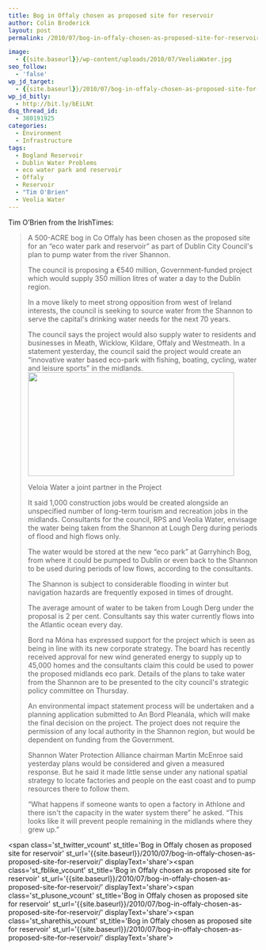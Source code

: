 ```yaml
---
title: Bog in Offaly chosen as proposed site for reservoir
author: Colin Broderick
layout: post
permalink: /2010/07/bog-in-offaly-chosen-as-proposed-site-for-reservoir/

image:
  - {{site.baseurl}}/wp-content/uploads/2010/07/VeoliaWater.jpg
seo_follow:
  - 'false'
wp_jd_target:
  - {{site.baseurl}}/2010/07/bog-in-offaly-chosen-as-proposed-site-for-reservoir/
wp_jd_bitly:
  - http://bit.ly/bEiLNt
dsq_thread_id:
  - 380191925
categories:
  - Environment
  - Infrastructure
tags:
  - Bogland Reservoir
  - Dublin Water Problems
  - eco water park and reservoir
  - Offaly
  - Reservoir
  - "Tim O'Brien"
  - Veolia Water
---
```

Tim O&#8217;Brien from the IrishTimes:

> A 500-ACRE bog in Co Offaly has been chosen as the proposed site for an “eco water park and reservoir” as part of Dublin City Council's plan to pump water from the river Shannon.
> 
> The council is proposing a €540 million, Government-funded project which would supply 350 million litres of water a day to the Dublin region.
> 
> In a move likely to meet strong opposition from west of Ireland interests, the council is seeking to source water from the Shannon to serve the capital's drinking water needs for the next 70 years.
> 
> <!--more-->The council says the project would also supply water to residents and businesses in Meath, Wicklow, Kildare, Offaly and Westmeath. In a statement yesterday, the council said the project would create an “innovative water based eco-park with fishing, boating, cycling, water and leisure sports” in the midlands.
> 
> <div id="attachment_881" class="wp-caption aligncenter" style="width: 426px">
>   <a href="http://www.veoliawater.ie/"><img class="size-full wp-image-881  " title="Veolia Water" src="{{site.baseurl}}/wp-content/uploads/2010/07/VeoliaWater1.jpg" alt="" width="416" height="209" /></a><p class="wp-caption-text">
>     Veloia Water a joint partner in the Project
>   </p>
> </div>
> 
> It said 1,000 construction jobs would be created alongside an unspecified number of long-term tourism and recreation jobs in the midlands. Consultants for the council, RPS and Veolia Water, envisage the water being taken from the Shannon at Lough Derg during periods of flood and high flows only.
> 
> The water would be stored at the new “eco park” at Garryhinch Bog, from where it could be pumped to Dublin or even back to the Shannon to be used during periods of low flows, according to the consultants.
> 
> The Shannon is subject to considerable flooding in winter but navigation hazards are frequently exposed in times of drought.
> 
> The average amount of water to be taken from Lough Derg under the proposal is 2 per cent. Consultants say this water currently flows into the Atlantic ocean every day.
> 
> Bord na Móna has expressed support for the project which is seen as being in line with its new corporate strategy. The board has recently received approval for new wind generated energy to supply up to 45,000 homes and the consultants claim this could be used to power the proposed midlands eco park. Details of the plans to take water from the Shannon are to be presented to the city council's strategic policy committee on Thursday.
> 
> An environmental impact statement process will be undertaken and a planning application submitted to An Bord Pleanála, which will make the final decision on the project. The project does not require the permission of any local authority in the Shannon region, but would be dependent on funding from the Government.
> 
> Shannon Water Protection Alliance chairman Martin McEnroe said yesterday plans would be considered and given a measured response. But he said it made little sense under any national spatial strategy to locate factories and people on the east coast and to pump resources there to follow them.
> 
> “What happens if someone wants to open a factory in Athlone and there isn't the capacity in the water system there” he asked. “This looks like it will prevent people remaining in the midlands where they grew up.”

<span class='st\_twitter\_vcount' st\_title='Bog in Offaly chosen as proposed site for reservoir' st\_url='{{site.baseurl}}/2010/07/bog-in-offaly-chosen-as-proposed-site-for-reservoir/' displayText='share'></span><span class='st\_fblike\_vcount' st\_title='Bog in Offaly chosen as proposed site for reservoir' st\_url='{{site.baseurl}}/2010/07/bog-in-offaly-chosen-as-proposed-site-for-reservoir/' displayText='share'></span><span class='st\_plusone\_vcount' st\_title='Bog in Offaly chosen as proposed site for reservoir' st\_url='{{site.baseurl}}/2010/07/bog-in-offaly-chosen-as-proposed-site-for-reservoir/' displayText='share'></span><span class='st\_sharethis\_vcount' st\_title='Bog in Offaly chosen as proposed site for reservoir' st\_url='{{site.baseurl}}/2010/07/bog-in-offaly-chosen-as-proposed-site-for-reservoir/' displayText='share'></span>